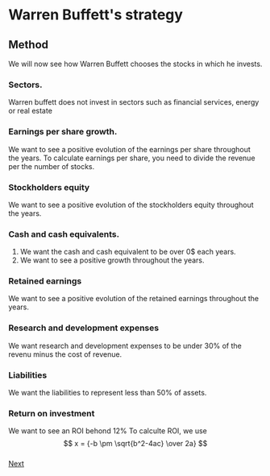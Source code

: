 # Warren Buffett's strategy
## Method

We will now see how Warren Buffett chooses the stocks in which he invests.

### Sectors.

Warren buffett does not invest in sectors such as financial services, energy or real estate

### Earnings per share growth.

We want to see a positive evolution of the earnings per share throughout the years.
To calculate earnings per share, you need to divide the revenue per the number of stocks.

### Stockholders equity
We want to see a positive evolution of the stockholders equity throughout the years.

### Cash and cash equivalents.
1. We want the cash and cash equivalent to be over 0$ each years.
2. We want to see a positive growth throughout the years.

### Retained earnings

We want to see a positive evolution of the retained earnings throughout the years.

### Research and development expenses
We want research and development expenses to be under 30% of the revenu minus the cost of revenue.

### Liabilities
We want the liabilities to represent less than 50% of assets.

### Return on investment
We want to see an ROI behond 12%
To calculte ROI, we use 
$$ x = {-b \pm \sqrt{b^2-4ac} \over 2a} $$

###
###
###
###
###
###
###

[Next](https://github.com/Germain24/Warren-Buffet-s-strategy/tree/main/English/3.%20Database)